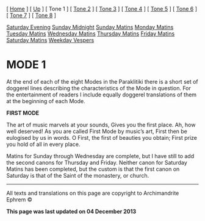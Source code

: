 \[ [Home](index.md) \] \[ [Up](oktoich.md) \] \[ Tone 1 \] \[ [Tone 2](tone2.cfm) \] \[ [Tone 3](tone3.md) \] \[ [Tone 4](tone4.md) \] \[ [Tone 5](tone5.md) \] \[ [Tone 6](tone6.md) \] \[ [Tone 7](tone7.md) \] \[ [Tone 8](tone8.md) \]

[Saturday Evening](sat1ec.md)
[Sunday Midnight](sun1nc.md)
[Sunday Matins](sun1mc.md)
[Monday Matins](monday_matins.md)
[Tuesday Matins](tuesday_matins1.md)
[Wednesday Matins](wednesday_matins.md)
[Thursday Matins](thursday_matins2.md)
[Friday Matins](friday_matins.md)
[Saturday Matins](saturday_matins1.md)
[Weekday Vespers](weekday_vespers.md)

MODE 1
======

At the end of each of the eight Modes in the Paraklitiki there is a short set of doggerel lines describing the characteristics of the Mode in question. For the entertainment of readers I include equally doggerel translations of them at the beginning of each Mode.

**FIRST MODE**

The art of music marvels at your sounds,
Gives you the first place. Ah, how well deserved!
As you are called First Mode by music’s art,
First then be eulogised by us in words.
O First, the first of beauties you obtain;
First prize you hold of all in every place.

Matins for Sunday through Wednesday are complete, but I have still to add the second canons for Thursday and Friday. Neither canon for Saturday Matins has been completed, but the custom is that the first canon on Saturday is that of the Saint of the monastery, or church.

------------------------------------------------------------------------

All texts and translations on this page are copyright to
Archimandrite Ephrem ©

**This page was last updated on 04 December 2013**
